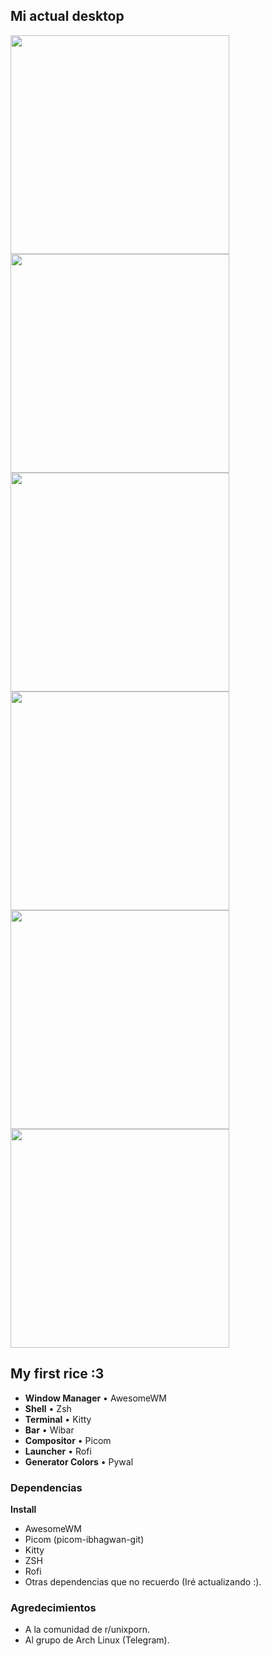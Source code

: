 
## Mi actual desktop
<div>
  <img src="https://github.com/camilof99/dotfiles/blob/master/2022-08-05_11-12.png" width="350">
  <img src="https://github.com/camilof99/dotfiles/blob/master/2022-08-05_11-02.png" width="350">
  <img src="https://github.com/camilof99/dotfiles/blob/master/2022-08-05_11-07.png" width="350">
  <img src="https://github.com/camilof99/dotfiles/blob/master/2022-08-05_11-06_1.png" width="350">
  <img src="https://github.com/camilof99/dotfiles/blob/master/2022-08-05_11-06.png" width="350">
  <img src="https://github.com/camilof99/dotfiles/blob/master/2022-08-05_11-03.png" width="350">
</div>

## My first rice :3

* **Window Manager** • AwesomeWM
* **Shell** • Zsh
* **Terminal** • Kitty
* **Bar** • Wibar
* **Compositor** • Picom
* **Launcher** • Rofi
* **Generator Colors** • Pywal

### Dependencias

**Install**
* AwesomeWM
* Picom (picom-ibhagwan-git)
* Kitty
* ZSH
* Rofi
* Otras dependencias que no recuerdo (Iré actualizando :).

### Agredecimientos

* A la comunidad de r/unixporn.
* Al grupo de Arch Linux (Telegram).

